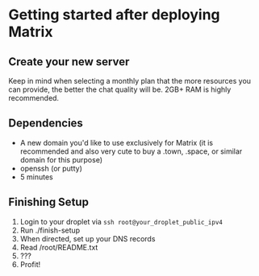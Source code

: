 # Getting started after deploying Matrix

## Create your new server

Keep in mind when selecting a monthly plan that the more resources you can
provide, the better the chat quality will be. 2GB+ RAM is highly recommended.

## Dependencies

- A new domain you'd like to use exclusively for Matrix (it is recommended
  and also very cute to buy a .town, .space, or similar domain for this purpose)
- openssh (or putty)
- 5 minutes

## Finishing Setup

1. Login to your droplet via `ssh root@your_droplet_public_ipv4`
2. Run ./finish-setup
3. When directed, set up your DNS records
4. Read /root/README.txt
5. ???
6. Profit!
